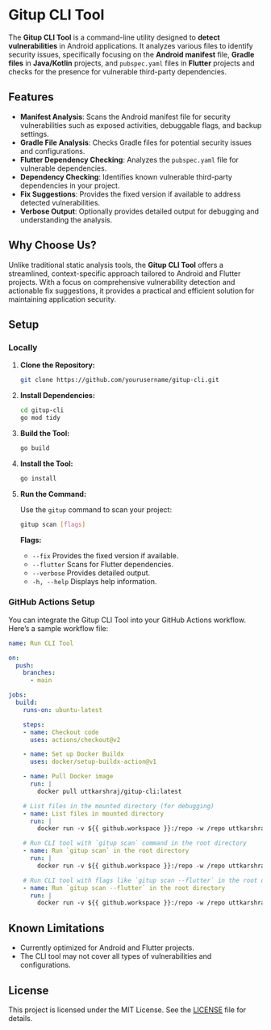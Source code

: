 # Gitup CLI Tool

The **Gitup CLI Tool** is a command-line utility designed to **detect vulnerabilities** in Android applications. It analyzes various files to identify security issues, specifically focusing on the **Android manifest** file, **Gradle files** in **Java/Kotlin** projects, and `pubspec.yaml` files in **Flutter** projects and checks for the presence for vulnerable third-party dependencies.

## Features

- **Manifest Analysis**: Scans the Android manifest file for security vulnerabilities such as exposed activities, debuggable flags, and backup settings.
- **Gradle File Analysis**: Checks Gradle files for potential security issues and configurations.
- **Flutter Dependency Checking**: Analyzes the `pubspec.yaml` file for vulnerable dependencies.
- **Dependency Checking**: Identifies known vulnerable third-party dependencies in your project.
- **Fix Suggestions**: Provides the fixed version if available to address detected vulnerabilities.
- **Verbose Output**: Optionally provides detailed output for debugging and understanding the analysis.

## Why Choose Us?

Unlike traditional static analysis tools, the **Gitup CLI Tool** offers a streamlined, context-specific approach tailored to Android and Flutter projects. With a focus on comprehensive vulnerability detection and actionable fix suggestions, it provides a practical and efficient solution for maintaining application security.

## Setup

### Locally

1. **Clone the Repository:**

   ```bash
   git clone https://github.com/yourusername/gitup-cli.git
   ```

2. **Install Dependencies:**

   ```bash
   cd gitup-cli
   go mod tidy
   ```

3. **Build the Tool:**

   ```bash
   go build
   ```

4. **Install the Tool:**

   ```bash
   go install
   ```

5. **Run the Command:**

   Use the `gitup` command to scan your project:

   ```bash
   gitup scan [flags]
   ```

   **Flags:**

   - `--fix`       Provides the fixed version if available.
   - `--flutter`   Scans for Flutter dependencies.
   - `--verbose`   Provides detailed output.
   - `-h, --help`  Displays help information.

### GitHub Actions Setup

You can integrate the Gitup CLI Tool into your GitHub Actions workflow. Here’s a sample workflow file:

```yaml
name: Run CLI Tool

on:
  push:
    branches:
      - main

jobs:
  build:
    runs-on: ubuntu-latest

    steps:
    - name: Checkout code
      uses: actions/checkout@v2

    - name: Set up Docker Buildx
      uses: docker/setup-buildx-action@v1

    - name: Pull Docker image
      run: |
        docker pull uttkarshraj/gitup-cli:latest

    # List files in the mounted directory (for debugging)
    - name: List files in mounted directory
      run: |
        docker run -v ${{ github.workspace }}:/repo -w /repo uttkarshraj/gitup-cli:latest ls -alh /repo

    # Run CLI tool with `gitup scan` command in the root directory
    - name: Run `gitup scan` in the root directory
      run: |
        docker run -v ${{ github.workspace }}:/repo -w /repo uttkarshraj/gitup-cli:latest gitup scan

    # Run CLI tool with flags like `gitup scan --flutter` in the root directory
    - name: Run `gitup scan --flutter` in the root directory
      run: |
        docker run -v ${{ github.workspace }}:/repo -w /repo uttkarshraj/gitup-cli:latest gitup scan --flutter
```

## Known Limitations

- Currently optimized for Android and Flutter projects.
- The CLI tool may not cover all types of vulnerabilities and configurations.

## License

This project is licensed under the MIT License. See the [LICENSE](LICENSE) file for details.
